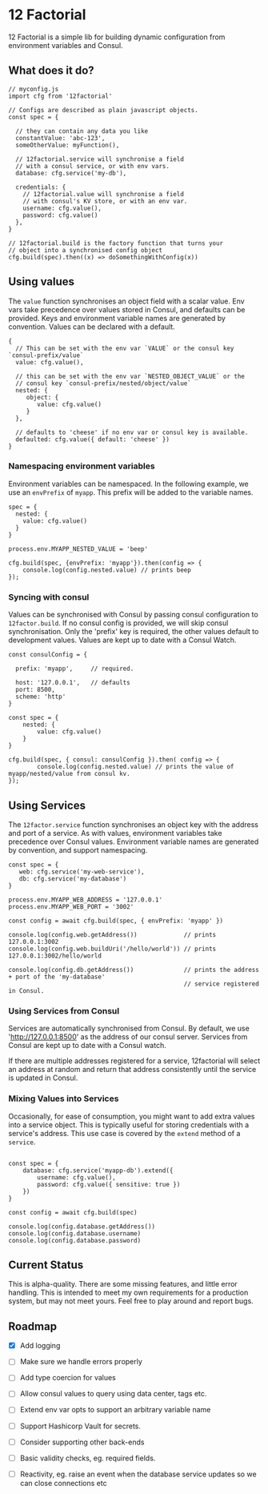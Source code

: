 # 12 Factorial

12 Factorial is a simple lib for building dynamic configuration from environment variables and Consul. 
## What does it do?

```
// myconfig.js
import cfg from '12factorial'

// Configs are described as plain javascript objects.
const spec = {

  // they can contain any data you like
  constantValue: 'abc-123',
  someOtherValue: myFunction(),

  // 12factorial.service will synchronise a field
  // with a consul service, or with env vars.
  database: cfg.service('my-db'),

  credentials: {
    // 12factorial.value will synchronise a field
    // with consul's KV store, or with an env var.
    username: cfg.value(),
    password: cfg.value()
  },
}

// 12factorial.build is the factory function that turns your
// object into a synchronised config object
cfg.build(spec).then((x) => doSomethingWithConfig(x))
```

## Using values

The `value` function synchronises an object field with a scalar value. Env vars take precedence over values stored in Consul, and defaults can be provided. Keys and environment variable names are generated by convention. Values can be declared with a default.

```
{
  // This can be set with the env var `VALUE` or the consul key `consul-prefix/value`
  value: cfg.value(),

  // this can be set with the env var `NESTED_OBJECT_VALUE` or the 
  // consul key `consul-prefix/nested/object/value`
  nested: {
     object: {
        value: cfg.value()
     }
  },

  // defaults to 'cheese' if no env var or consul key is available.
  defaulted: cfg.value({ default: 'cheese' })
}
```


### Namespacing environment variables

Environment variables can be namespaced. In the following example, we use an `envPrefix` of `myapp`. This prefix will be added to the variable names.

```
spec = {
  nested: {
    value: cfg.value()
  }
}

process.env.MYAPP_NESTED_VALUE = 'beep'

cfg.build(spec, {envPrefix: 'myapp'}).then(config => { 
    console.log(config.nested.value) // prints beep
});
```

### Syncing with consul

Values can be synchronised with Consul by passing consul configuration to `12factor.build`. If no consul config is provided, we will skip consul synchronisation. Only the 'prefix' key is required, the other values default to development values. Values are kept up to date with a Consul Watch.

```
const consulConfig = {

  prefix: 'myapp',     // required.

  host: '127.0.0.1',   // defaults
  port: 8500,
  scheme: 'http'
}

const spec = {
    nested: {
        value: cfg.value()
    }
}

cfg.build(spec, { consul: consulConfig }).then( config => {
        console.log(config.nested.value) // prints the value of myapp/nested/value from consul kv.
});
```

## Using Services

The `12factor.service` function synchronises an object key with the address and port of a service. As with values, environment variables take precedence over Consul values. Environment variable names are generated by convention, and support namespacing. 

```
const spec = {
   web: cfg.service('my-web-service'),
   db: cfg.service('my-database')
}

process.env.MYAPP_WEB_ADDRESS = '127.0.0.1'
process.env.MYAPP_WEB_PORT = '3002'

const config = await cfg.build(spec, { envPrefix: 'myapp' })

console.log(config.web.getAddress())             // prints 127.0.0.1:3002
console.log(config.web.buildUri('/hello/world')) // prints 127.0.0.1:3002/hello/world

console.log(config.db.getAddress())              // prints the address + port of the 'my-database' 
                                                 // service registered in Consul.
```

### Using Services from Consul

Services are automatically synchronised from Consul. By default, we use 'http://127.0.0.1:8500' as the address of our consul server. Services from Consul are kept up to date with a Consul watch.

If there are multiple addresses registered for a service, 12factorial will select an address at random and return that address consistently until the service is updated in Consul.


### Mixing Values into Services

Occasionally, for ease of consumption, you might want to add extra values into a service object. This is typically useful for storing credentials with a service's address. This use case is covered by the `extend` method of a `service`.


```

const spec = {
    database: cfg.service('myapp-db').extend({
        username: cfg.value(),
        password: cfg.value({ sensitive: true })
    })
}   

const config = await cfg.build(spec)

console.log(config.database.getAddress())
console.log(config.database.username)
console.log(config.database.password)
```

## Current Status

This is alpha-quality. There are some missing features, and little error handling. This is intended to meet my own requirements for a production system, but may not meet yours. Feel free to play around and report bugs. 

## Roadmap

- [X] Add logging
- [ ] Make sure we handle errors properly
- [ ] Add type coercion for values
- [ ] Allow consul values to query using data center, tags etc.
- [ ] Extend env var opts to support an arbitrary variable name
- [ ] Support Hashicorp Vault for secrets.
- [ ] Consider supporting other back-ends
- [ ] Basic validity checks, eg. required fields.
- [ ] Reactivity, eg. raise an event when the database service updates so we can close connections etc

